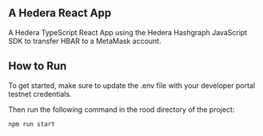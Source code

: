 ## A Hedera React App
A Hedera TypeScript React App using the Hedera Hashgraph JavaScript SDK to transfer HBAR to a MetaMask account.

## How to Run
To get started, make sure to update the .env file with your developer portal testnet credentials.

Then run the following command in the rood directory of the project:

```npm run start```
